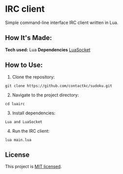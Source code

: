 # IRC client
Simple command-line interface IRC client written in Lua.

## How It's Made:

**Tech used:** Lua
**Dependencies** [LuaSocket](https://w3.impa.br/~diego/software/luasocket/)

## How to Use:

1. Clone the repository:
```
git clone https://github.com/contactkc/sudoku.git
```
2. Navigate to the project directory:
```
cd luairc
```
3. Install dependencies:
```
Lua and LuaSocket
```
4. Run the IRC client:
```
lua main.lua
```

## License
This project is [MIT licensed](LICENSE).
